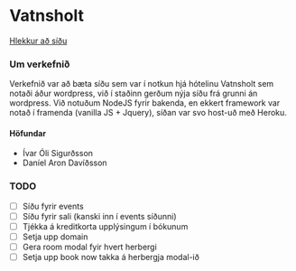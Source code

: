 # Vatnsholt
[Hlekkur að síðu](http://github.com)

### Um verkefnið
Verkefnið var að bæta síðu sem var í notkun hjá hótelinu Vatnsholt sem notaði áður wordpress, við í staðinn gerðum nýja síðu frá grunni án wordpress. Við notuðum NodeJS fyrir bakenda, en ekkert framework var notað í framenda (vanilla JS + Jquery), síðan var svo host-uð með Heroku.

#### Höfundar
- Ívar Óli Sigurðsson
- Daníel Aron Davíðsson

### TODO
- [ ] Síðu fyrir events
- [ ] Síðu fyrir sali (kanski inn í events síðunni)
- [ ] Tjékka á kreditkorta upplýsingum í bókunum
- [ ] Setja upp domain
- [ ] Gera room modal fyir hvert herbergi
- [ ] Setja upp book now takka á herbergja modal-ið
